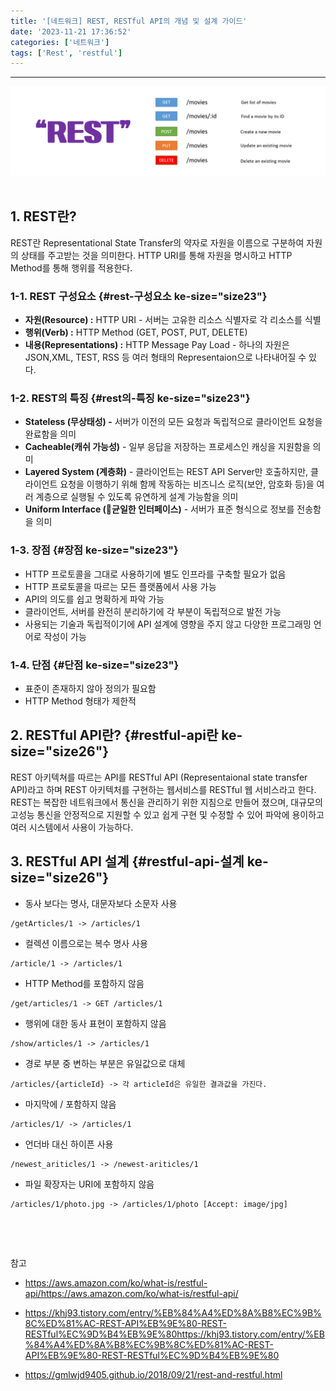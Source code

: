 ```yaml
---
title: '[네트워크] REST, RESTful API의 개념 및 설계 가이드'
date: '2023-11-21 17:36:52'
categories: ['네트워크']
tags: ['Rest', 'restful']
---
```


------------------------------------------------------------------------

![](/images/posts/48/img.png)
 

## 1. REST란?

REST란 Representational State Transfer의 약자로 자원을 이름으로 구분하여 자원의 상태를 주고받는 것을 의미한다. HTTP URI를 통해 자원을 명시하고 HTTP Method를 통해 행위를 적용한다.

### 1-1. REST 구성요소 {#rest-구성요소 ke-size="size23"}

-   **자원(Resource) :** HTTP URI - 서버는 고유한 리소스 식별자로 각 리소스를 식별
-   **행위(Verb) :** HTTP Method (GET, POST, PUT, DELETE)
-   **내용(Representations) :** HTTP Message Pay Load - 하나의 자원은 JSON,XML, TEST, RSS 등 여러 형태의 Representaion으로 나타내어질 수 있다.

### 1-2. REST의 특징 {#rest의-특징 ke-size="size23"}

-   **Stateless (무상태성) -** 서버가 이전의 모든 요청과 독립적으로 클라이언트 요청을 완료함을 의미
-   **Cacheable(캐쉬 가능성)** - 일부 응답을 저장하는 프로세스인 캐싱을 지원함을 의미
-   **Layered System (계층화)** - 클라이언트는 REST API Server만 호출하지만, 클라이언트 요청을 이행하기 위해 함께 작동하는 비즈니스 로직(보안, 암호화 등)을 여러 계층으로 실행될 수 있도록 유연하게 설계 가능함을 의미
-   **Uniform Interface (균일한 인터페이스)** - 서버가 표준 형식으로 정보를 전송함을 의미

### 1-3. 장점 {#장점 ke-size="size23"}

-   HTTP 프로토콜을 그대로 사용하기에 별도 인프라를 구축할 필요가 없음
-   HTTP 프로토콜을 따르는 모든 플랫폼에서 사용 가능
-   API의 의도를 쉽고 명확하게 파악 가능
-   클라이언트, 서버를 완전히 분리하기에 각 부분이 독립적으로 발전 가능
-   사용되는 기술과 독립적이기에 API 설계에 영향을 주지 않고 다양한 프로그래밍 언어로 작성이 가능

### 1-4. 단점 {#단점 ke-size="size23"}

-   표준이 존재하지 않아 정의가 필요함
-   HTTP Method 형태가 제한적

## 2. RESTful API란? {#restful-api란 ke-size="size26"}

REST 아키텍쳐를 따르는 API를 RESTful API (Representaional state transfer API)라고 하며 REST 아키텍처를 구현하는 웹서비스를 RESTful 웹 서비스라고 한다. REST는 복잡한 네트워크에서 통신을 관리하기 위한 지침으로 만들어 졌으며, 대규모의 고성능 통신을 안정적으로 지원할 수 있고 쉽게 구현 및 수정할 수 있어 파악에 용이하고 여러 시스템에서 사용이 가능하다.

## 3. RESTful API 설계 {#restful-api-설계 ke-size="size26"}

-   동사 보다는 명사, 대문자보다 소문자 사용

``` {.shell ke-language="shell" ke-type="codeblock"}
/getArticles/1 -> /articles/1
```

-   컬렉션 이름으로는 복수 명사 사용

``` {.shell ke-language="shell" ke-type="codeblock"}
/article/1 -> /articles/1
```

-   HTTP Method를 포함하지 않음

``` {.shell ke-language="shell" ke-type="codeblock"}
/get/articles/1 -> GET /articles/1
```

-   행위에 대한 동사 표현이 포함하지 않음

``` {.shell ke-language="shell" ke-type="codeblock"}
/show/articles/1 -> /articles/1
```

-   경로 부분 중 변하는 부분은 유일값으로 대체

``` {.shell ke-language="shell" ke-type="codeblock"}
/articles/{articleId} -> 각 articleId은 유일한 결과값을 가진다.
```

-   마지막에 / 포함하지 않음

``` {.shell ke-language="shell" ke-type="codeblock"}
/articles/1/ -> /articles/1
```

-   언더바 대신 하이픈 사용

``` {.shell ke-language="shell" ke-type="codeblock"}
/newest_ariticles/1 -> /newest-ariticles/1
```

-   파일 확장자는 URI에 포함하지 않음

``` {.shell ke-language="shell" ke-type="codeblock"}
/articles/1/photo.jpg -> /articles/1/photo [Accept: image/jpg]
```
 

 

참고 
 

- https://aws.amazon.com/ko/what-is/restful-api/https://aws.amazon.com/ko/what-is/restful-api/

- https://khj93.tistory.com/entry/%EB%84%A4%ED%8A%B8%EC%9B%8C%ED%81%AC-REST-API%EB%9E%80-REST-RESTful%EC%9D%B4%EB%9E%80https://khj93.tistory.com/entry/%EB%84%A4%ED%8A%B8%EC%9B%8C%ED%81%AC-REST-API%EB%9E%80-REST-RESTful%EC%9D%B4%EB%9E%80
 
- https://gmlwjd9405.github.io/2018/09/21/rest-and-restful.html

 

 

 

 

 

 

 

 

 

 

 

